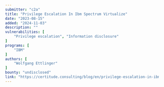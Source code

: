 ```yaml
---
submitter: "c2a"
title: "Privilege Escalation In Ibm Spectrum Virtualize"
date: "2023-08-15"
added: "2024-11-03"
description: ""
vulnerabilities: [
    "Privilege escalation", "Information disclosure"
]
programs: [
    "IBM"
]
authors: [
    "Wolfgang Ettlinger"
]
bounty: "undisclosed"
link: "https://certitude.consulting/blog/en/privilege-escalation-in-ibm-spectrum-virtualize/"
---
```




